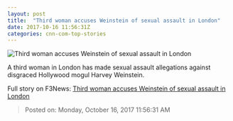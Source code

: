 ```yaml
---
layout: post
title:  "Third woman accuses Weinstein of sexual assault in London"
date: 2017-10-16 11:56:31Z
categories: cnn-com-top-stories
---
```


![Third woman accuses Weinstein of sexual assault in London](http://cdn.cnn.com/cnnnext/dam/assets/171011122515-harvey-weinstein-5-super-tease.jpg)

A third woman in London has made sexual assault allegations against disgraced Hollywood mogul Harvey Weinstein.


Full story on F3News: [Third woman accuses Weinstein of sexual assault in London](http://www.f3nws.com/n/3WYZqG)

> Posted on: Monday, October 16, 2017 11:56:31 AM
